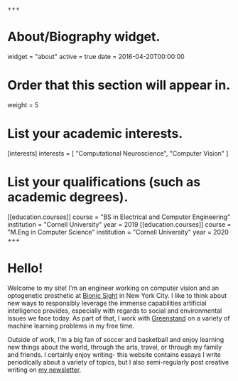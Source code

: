 +++
# About/Biography widget.
widget = "about"
active = true
date = 2016-04-20T00:00:00

# Order that this section will appear in.
weight = 5

# List your academic interests.
[interests]
  interests = [
  "Computational Neuroscience",
  "Computer Vision"
    ]

# List your qualifications (such as academic degrees).
[[education.courses]]
  course = "BS in Electrical and Computer Engineering"
  institution = "Cornell University"
  year = 2019
[[education.courses]]
  course = "M.Eng in Computer Science"
  institution = "Cornell University"
  year = 2020
+++


# Hello!
Welcome to my site! I'm an engineer working on computer vision and an optogenetic prosthetic at [Bionic Sight](https://www.bionicsightllc.com/) in New York City. I like to think about new ways to responsibly leverage the immense capabilities artificial intelligence provides, especially with regards to social and environmental issues we face today. As part of that, I  work with [Greenstand](https://greenstand.org/home) on a variety of machine learning problems in my free time.

Outside of work, I'm a big fan of soccer and basketball and enjoy learning new things about the world, through the arts, travel, or through my family and friends. I certainly enjoy writing- this website contains essays I write periodically about a variety of topics, but I also semi-regularly post creative writing on [my newsletter](https://shubhom.substack.com/).
